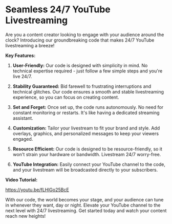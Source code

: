 # Seamless 24/7 YouTube Livestreaming 

Are you a content creator looking to engage with your audience around the clock? Introducing our groundbreaking code that makes 24/7 YouTube livestreaming a breeze!

**Key Features:**

1. **User-Friendly:** Our code is designed with simplicity in mind. No technical expertise required - just follow a few simple steps and you're live 24/7.

2. **Stability Guaranteed:** Bid farewell to frustrating interruptions and technical glitches. Our code ensures a smooth and stable livestreaming experience, so you can focus on creating content.

3. **Set and Forget:** Once set up, the code runs autonomously. No need for constant monitoring or restarts. It's like having a dedicated streaming assistant.

4. **Customization:** Tailor your livestream to fit your brand and style. Add overlays, graphics, and personalized messages to keep your viewers engaged.

5. **Resource Efficient:** Our code is designed to be resource-friendly, so it won't strain your hardware or bandwidth. Livestream 24/7 worry-free.

6. **YouTube Integration:** Easily connect your YouTube channel to the code, and your livestream will be broadcasted directly to your subscribers.

**Video Tutorial:**

https://youtu.be/fLHlGo25BcE

With our code, the world becomes your stage, and your audience can tune in whenever they want, day or night. Elevate your YouTube channel to the next level with 24/7 livestreaming. Get started today and watch your content reach new heights!


